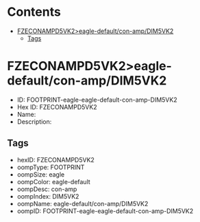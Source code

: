 



Contents
========

* [FZECONAMPD5VK2>eagle-default/con-amp/DIM5VK2](#fzeconampd5vk2eagle-defaultcon-ampdim5vk2)
	* [Tags](#tags)

# FZECONAMPD5VK2>eagle-default/con-amp/DIM5VK2

- ID: FOOTPRINT-eagle-eagle-default-con-amp-DIM5VK2
- Hex ID: FZECONAMPD5VK2
- Name: 
- Description: 

## Tags

- hexID: FZECONAMPD5VK2
- oompType: FOOTPRINT
- oompSize: eagle
- oompColor: eagle-default
- oompDesc: con-amp
- oompIndex: DIM5VK2
- oompName: eagle-default/con-amp/DIM5VK2
- oompID: FOOTPRINT-eagle-eagle-default-con-amp-DIM5VK2
